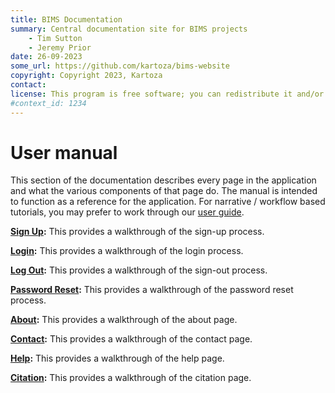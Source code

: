 ```yaml
---
title: BIMS Documentation
summary: Central documentation site for BIMS projects
    - Tim Sutton
    - Jeremy Prior
date: 26-09-2023
some_url: https://github.com/kartoza/bims-website
copyright: Copyright 2023, Kartoza
contact: 
license: This program is free software; you can redistribute it and/or modify it under the terms of the GNU Affero General Public License as published by the Free Software Foundation; either version 3 of the License, or (at your option) any later version.
#context_id: 1234
---
```


# User manual

This section of the documentation describes every page in the application and
what the various components of that page do. The manual is intended to function
as a reference for the application. For narrative / workflow based tutorials,
you may prefer to work through our [user guide](../guide/index.md).

**[Sign Up](./sign-up.md):** This provides a walkthrough of the sign-up process.

**[Login](./login.md):** This provides a walkthrough of the login process.

**[Log Out](./logout.md):** This provides a walkthrough of the sign-out process.

**[Password Reset](./password-reset.md):** This provides a walkthrough of the password reset process.

**[About](./about.md):** This provides a walkthrough of the about page.

**[Contact](./contact.md):** This provides a walkthrough of the contact page.

**[Help](./help.md):** This provides a walkthrough of the help page.

**[Citation](./citation.md):** This provides a walkthrough of the citation page.
